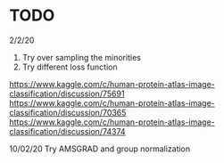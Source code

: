 

# TODO  
2/2/20
1. Try over sampling the minorities
2. Try different loss function

https://www.kaggle.com/c/human-protein-atlas-image-classification/discussion/75691  
https://www.kaggle.com/c/human-protein-atlas-image-classification/discussion/70365  
https://www.kaggle.com/c/human-protein-atlas-image-classification/discussion/74374


10/02/20
Try AMSGRAD and group normalization


